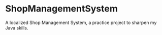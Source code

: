 # ShopManagementSystem

A localized Shop Management System, a practice project to sharpen my Java skills.
